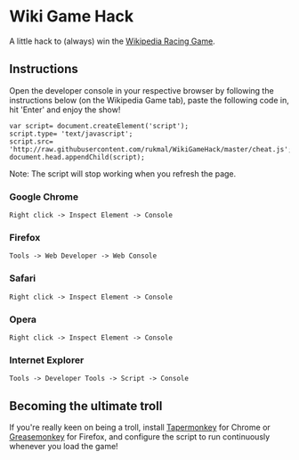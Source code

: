 # Wiki Game Hack

A little hack to (always) win the [Wikipedia Racing Game](http://thewikigame.com).

## Instructions

Open the developer console in your respective browser by following the instructions below (on the Wikipedia Game tab), paste the following code in, hit 'Enter' and enjoy the show!

```
var script= document.createElement('script');
script.type= 'text/javascript';
script.src= 'http://raw.githubusercontent.com/rukmal/WikiGameHack/master/cheat.js';
document.head.appendChild(script);
```

Note: The script will stop working when you refresh the page.

### Google Chrome

```
Right click -> Inspect Element -> Console
```

### Firefox

```
Tools -> Web Developer -> Web Console
```

### Safari

```
Right click -> Inspect Element -> Console
```

### Opera

```
Right click -> Inspect Element -> Console
```

### Internet Explorer

```
Tools -> Developer Tools -> Script -> Console
```

## Becoming the ultimate troll

If you're really keen on being a troll, install [Tapermonkey](https://chrome.google.com/webstore/detail/tampermonkey/dhdgffkkebhmkfjojejmpbldmpobfkfo?hl=en) for Chrome or [Greasemonkey](https://addons.mozilla.org/en-US/firefox/addon/greasemonkey/) for Firefox, and configure the script to run continuously whenever you load the game!